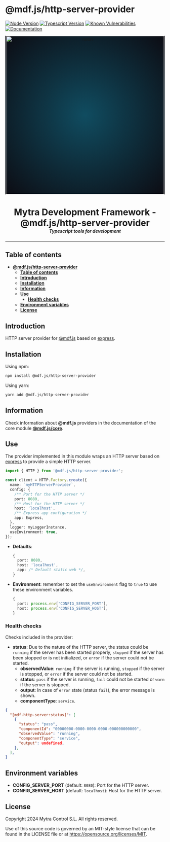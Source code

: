 # **@mdf.js/http-server-provider**

[![Node Version](https://img.shields.io/static/v1?style=flat\&logo=node.js\&logoColor=green\&label=node\&message=%3E=20\&color=blue)](https://nodejs.org/en/)
[![Typescript Version](https://img.shields.io/static/v1?style=flat\&logo=typescript\&label=Typescript\&message=5.4\&color=blue)](https://www.typescriptlang.org/)
[![Known Vulnerabilities](https://img.shields.io/static/v1?style=flat\&logo=snyk\&label=Vulnerabilities\&message=0\&color=300A98F)](https://snyk.io/package/npm/snyk)
[![Documentation](https://img.shields.io/static/v1?style=flat\&logo=markdown\&label=Documentation\&message=API\&color=blue)](https://mytracontrol.github.io/mdf.js/)

<!-- markdownlint-disable MD033 MD041 -->

<p align="center">
  <div style="text-align:center;background-image:radial-gradient(circle farthest-corner at 50% 50%, #104c60, #0c0c13);">
    <img src="https://assets.website-files.com/626a3ef32d23835d9b2e4532/6290ab1e2d3e0d922913a6e3_digitalizacion_ENG.svg"alt="netin"width="500">
  </div>
</p>

<h1 style="text-align:center;margin-bottom:0">Mytra Development Framework - @mdf.js/http-server-provider </h1>
<h5 style="text-align:center;margin-top:0">Typescript tools for development</h5>

<!-- markdownlint-enable MD033 -->

***

## **Table of contents**

- [**@mdf.js/http-server-provider**](#mdfjshttp-server-provider)
  - [**Table of contents**](#table-of-contents)
  - [**Introduction**](#introduction)
  - [**Installation**](#installation)
  - [**Information**](#information)
  - [**Use**](#use)
    - [**Health checks**](#health-checks)
  - [**Environment variables**](#environment-variables)
  - [**License**](#license)

## **Introduction**

HTTP server provider for [@mdf.js](https://mytracontrol.github.io/mdf.js/) based on [express](https://www.npmjs.com/package/express).

## **Installation**

Using npm:

```bash
npm install @mdf.js/http-server-provider
```

Using yarn:

```bash
yarn add @mdf.js/http-server-provider
```

## **Information**

Check information about **@mdf.js** providers in the documentation of the core module [**@mdf.js/core**](https://mytracontrol.github.io/mdf.js/modules/_mdf_js_core.html).

## **Use**

The provider implemented in this module wraps an HTTP server based on [express](https://www.npmjs.com/package/express) to provide a simple HTTP server.

```typescript
import { HTTP } from '@mdf.js/http-server-provider';

const client = HTTP.Factory.create({
  name: `myHTTPServerProvider`,
  config: {
    /** Port for the HTTP server */
    port: 8080,
    /** Host for the HTTP server */
    host: 'localhost',
    /** Express app configuration */
    app: Express,
  },
  logger: myLoggerInstance,
  useEnvironment: true,
});
```

- **Defaults**:

  ```typescript
  {
    port: 8080,
    host: 'localhost',
    app: /* Default static web */,
  }
  ```

- **Environment**: remember to set the `useEnvironment` flag to `true` to use these environment variables.

  ```typescript
  {
    port: process.env['CONFIG_SERVER_PORT'],
    host: process.env['CONFIG_SERVER_HOST'],
  }
  ```

### **Health checks**

Checks included in the provider:

- **status**: Due to the nature of the HTTP server, the status could be `running` if the server has been started properly, `stopped` if the server has been stopped or is not initialized, or `error` if the server could not be started.
  - **observedValue**: `running` if the server is running, `stopped` if the server is stopped, or `error` if the server could not be started.
  - **status**: `pass` if the server is running, `fail` could not be started or `warn` if the server is stopped.
  - **output**: In case of `error` state (status `fail`), the error message is shown.
  - **componentType**: `service`.

```json
{
  "[mdf-http-server:status]": [
    {
      "status": "pass",
      "componentId": "00000000-0000-0000-0000-000000000000",
      "observedValue": "running",
      "componentType": "service",
      "output": undefined,
    },
  ],
}
```

## **Environment variables**

- **CONFIG\_SERVER\_PORT** (default: `8080`): Port for the HTTP server.
- **CONFIG\_SERVER\_HOST** (default: `localhost`): Host for the HTTP server.

## **License**

Copyright 2024 Mytra Control S.L. All rights reserved.

Use of this source code is governed by an MIT-style license that can be found in the LICENSE file or at <https://opensource.org/licenses/MIT>.
